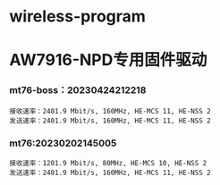 # wireless-program

# AW7916-NPD专用固件驱动

### mt76-boss：20230424212218
```
接收速率：2401.9 Mbit/s, 160MHz, HE-MCS 11, HE-NSS 2
发送速率：2401.9 Mbit/s, 160MHz, HE-MCS 11, HE-NSS 2
```

### mt76:20230202145005
```
接收速率：1201.9 Mbit/s, 80MHz, HE-MCS 10, HE-NSS 2
发送速率：2401.9 Mbit/s, 160MHz, HE-MCS 11, HE-NSS 2
```
